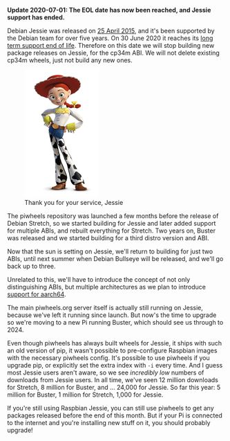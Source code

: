 **Update 2020-07-01: The EOL date has now been reached, and Jessie support has ended.**

Debian Jessie was released on [25 April 2015](https://www.debian.org/News/2015/20150426), and it's
been supported by the Debian team for over five years. On 30 June 2020 it reaches its [long term
support end of life](https://wiki.debian.org/DebianReleases). Therefore on this date we will stop
building new package releases on Jessie, for the cp34m ABI. We will not delete existing cp34m
wheels, just not build any new ones.

<figure class="aligncenter size-large">
<img src="images/Jessie_Toy_Story.png" />
<figcaption>Thank you for your service, Jessie</figcaption>
</figure>

The piwheels repository was launched a few months before the release of Debian Stretch, so we
started building for Jessie and later added support for multiple ABIs, and rebuilt everything for
Stretch. Two years on, Buster was released and we started building for a third distro version and
ABI.

Now that the sun is setting on Jessie, we'll return to building for just two ABIs, until next
summer when Debian Bullseye will be released, and we'll go back up to three.

Unrelated to this, we'll have to introduce the concept of not only distinguishing ABIs, but
multiple architectures as we plan to introduce [support for
aarch64](https://blog.piwheels.org/raspberry-pi-os-64-bit-aarch64/).

The main piwheels.org server itself is actually still running on Jessie, because we've left it
running since launch. But now's the time to upgrade so we're moving to a new Pi running Buster,
which should see us through to 2024.

Even though piwheels has always built wheels for Jessie, it ships with such an old version of pip,
it wasn't possible to pre-configure Raspbian images with the necessary piwheels config. It's
possible to use piwheels if you upgrade pip, or explicitly set the extra index with `-i` every time.
And I guess most Jessie users aren't aware, so we see *incredibly low* numbers of downloads from
Jessie users. In all time, we've seen 12 million downloads for Stretch, 8 million for Buster, and
... 24,000 for Jessie. So far this year: 5 million for Buster, 1 million for Stretch, 1,000 for
Jessie.

If you're still using Raspbian Jessie, you can still use piwheels to get any packages released
before the end of this month. But if your Pi is connected to the internet and you're installing new
stuff on it, you should probably upgrade!
